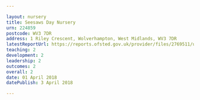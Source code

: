 ```yaml
---

layout: nursery
title: Seesaws Day Nursery
urn: 224859
postcode: WV3 7DR
address: 1 Riley Crescent, Wolverhampton, West Midlands, WV3 7DR
latestReportUrl: https://reports.ofsted.gov.uk/provider/files/2769511/urn/224859.pdf
teaching: 2
development: 2
leadership: 2
outcomes: 2
overall: 2
date: 01 April 2018 
datePublish: 3 April 2018

---
```

